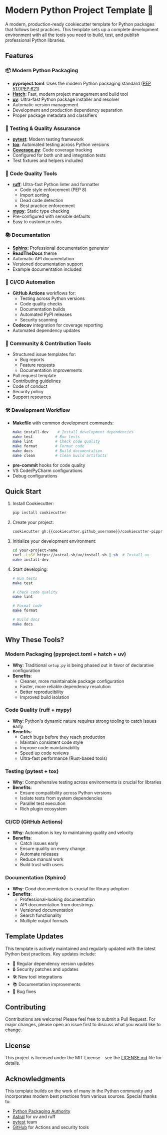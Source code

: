 # Modern Python Project Template 🐍

A modern, production-ready cookiecutter template for Python packages that follows best practices. This template sets up a complete development environment with all the tools you need to build, test, and publish professional Python libraries.

## Features

### 📦 Modern Python Packaging
- **pyproject.toml**: Uses the modern Python packaging standard ([PEP 517](https://peps.python.org/pep-0517/)/[PEP 621](https://peps.python.org/pep-0621/))
- **[Hatch](https://hatch.pypa.io/)**: Fast, modern project management and build tool
- **[uv](https://github.com/astral-sh/uv)**: Ultra-fast Python package installer and resolver
- Automatic version management
- Development and production dependency separation
- Proper package metadata and classifiers

### 🧪 Testing & Quality Assurance
- **[pytest](https://docs.pytest.org/)**: Modern testing framework
- **[tox](https://tox.wiki/)**: Automated testing across Python versions
- **[Coverage.py](https://coverage.readthedocs.io/)**: Code coverage tracking
- Configured for both unit and integration tests
- Test fixtures and helpers included

### 📝 Code Quality Tools
- **[ruff](https://github.com/astral-sh/ruff)**: Ultra-fast Python linter and formatter
  - Code style enforcement (PEP 8)
  - Import sorting
  - Dead code detection
  - Best practice enforcement
- **[mypy](https://mypy.readthedocs.io/)**: Static type checking
- Pre-configured with sensible defaults
- Easy to customize rules

### 📚 Documentation
- **[Sphinx](https://www.sphinx-doc.org/)**: Professional documentation generator
- **ReadTheDocs** theme
- Automatic API documentation
- Versioned documentation support
- Example documentation included

### 🔄 CI/CD Automation
- **GitHub Actions** workflows for:
  - Testing across Python versions
  - Code quality checks
  - Documentation builds
  - Automated PyPI releases
  - Security scanning
- **Codecov** integration for coverage reporting
- Automated dependency updates

### 🤝 Community & Contribution Tools
- Structured issue templates for:
  - Bug reports
  - Feature requests
  - Documentation improvements
- Pull request template
- Contributing guidelines
- Code of conduct
- Security policy
- Support resources

### 🛠️ Development Workflow
- **Makefile** with common development commands:
  ```bash
  make install-dev    # Install development dependencies
  make test          # Run tests
  make lint          # Check code quality
  make format        # Format code
  make docs          # Build documentation
  make clean         # Clean build artifacts
  ```
- **pre-commit** hooks for code quality
- VS Code/PyCharm configurations
- Debug configurations

## Quick Start

1. Install Cookiecutter:
   ```bash
   pip install cookiecutter
   ```

2. Create your project:
   ```bash
   cookiecutter gh:{{cookiecutter.github_username}}/cookiecutter-pipproject
   ```

3. Initialize your development environment:
   ```bash
   cd your-project-name
   curl -LsSf https://astral.sh/uv/install.sh | sh  # Install uv
   make install-dev
   ```

4. Start developing:
   ```bash
   # Run tests
   make test

   # Check code quality
   make lint

   # Format code
   make format

   # Build docs
   make docs
   ```

## Why These Tools?

### Modern Packaging (pyproject.toml + hatch + uv)
- **Why**: Traditional `setup.py` is being phased out in favor of declarative configuration
- **Benefits**: 
  - Cleaner, more maintainable package configuration
  - Faster, more reliable dependency resolution
  - Better reproducibility
  - Improved build isolation

### Code Quality (ruff + mypy)
- **Why**: Python's dynamic nature requires strong tooling to catch issues early
- **Benefits**:
  - Catch bugs before they reach production
  - Maintain consistent code style
  - Improve code maintainability
  - Speed up code reviews
  - Ultra-fast performance (Rust-based tools)

### Testing (pytest + tox)
- **Why**: Comprehensive testing across environments is crucial for libraries
- **Benefits**:
  - Ensure compatibility across Python versions
  - Isolate tests from system dependencies
  - Parallel test execution
  - Rich plugin ecosystem

### CI/CD (GitHub Actions)
- **Why**: Automation is key to maintaining quality and velocity
- **Benefits**:
  - Catch issues early
  - Ensure quality on every change
  - Automate releases
  - Reduce manual work
  - Build trust with users

### Documentation (Sphinx)
- **Why**: Good documentation is crucial for library adoption
- **Benefits**:
  - Professional-looking documentation
  - API documentation from docstrings
  - Versioned documentation
  - Search functionality
  - Multiple output formats

## Template Updates

This template is actively maintained and regularly updated with the latest Python best practices. Key updates include:

- 🔄 Regular dependency version updates
- 🔒 Security patches and updates
- 🛠️ New tool integrations
- 📚 Documentation improvements
- 🐛 Bug fixes

## Contributing

Contributions are welcome! Please feel free to submit a Pull Request. For major changes, please open an issue first to discuss what you would like to change.

## License

This project is licensed under the MIT License - see the [LICENSE.md](LICENSE.md) file for details.

## Acknowledgments

This template builds on the work of many in the Python community and incorporates modern best practices from various sources. Special thanks to:
- [Python Packaging Authority](https://www.pypa.io/)
- [Astral](https://astral.sh/) for uv and ruff
- [pytest](https://docs.pytest.org/) team
- [GitHub](https://github.com/) for Actions and security tools